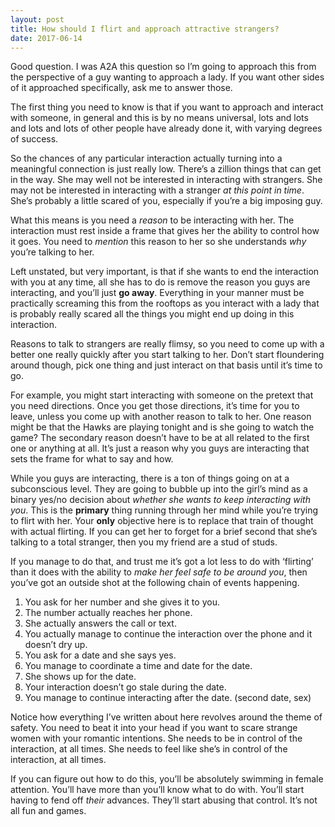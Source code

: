 ```yaml
---
layout: post
title: How should I flirt and approach attractive strangers?
date: 2017-06-14
---
```


<p>Good question. I was A2A this question so I’m going to approach this from the perspective of a guy wanting to approach a lady. If you want other sides of it approached specifically, ask me to answer those.</p><p>The first thing you need to know is that if you want to approach and interact with someone, in general and this is by no means universal, lots and lots and lots and lots of other people have already done it, with varying degrees of success.</p><p>So the chances of any particular interaction actually turning into a meaningful connection is just really low. There’s a zillion things that can get in the way. She may well not be interested in interacting with strangers. She may not be interested in interacting with a stranger <i>at this point in time</i>. She’s probably a little scared of you, especially if you’re a big imposing guy.</p><p>What this means is you need a <i>reason</i> to be interacting with her. The interaction must rest inside a frame that gives her the ability to control how it goes. You need to <i>mention</i> this reason to her so she understands <i>why</i> you’re talking to her.</p><p>Left unstated, but very important, is that if she wants to end the interaction with you at any time, all she has to do is remove the reason you guys are interacting, and you’ll just <b>go away</b>. Everything in your manner must be practically screaming this from the rooftops as you interact with a lady that is probably really scared all the things you might end up doing in this interaction.</p><p>Reasons to talk to strangers are really flimsy, so you need to come up with a better one really quickly after you start talking to her. Don’t start floundering around though, pick one thing and just interact on that basis until it’s time to go.</p><p>For example, you might start interacting with someone on the pretext that you need directions. Once you get those directions, it’s time for you to leave, unless you come up with another reason to talk to her. One reason might be that the Hawks are playing tonight and is she going to watch the game? The secondary reason doesn’t have to be at all related to the first one or anything at all. It’s just a reason why you guys are interacting that sets the frame for what to say and how.</p><p>While you guys are interacting, there is a ton of things going on at a subconscious level. They are going to bubble up into the girl’s mind as a binary yes/no decision about <i>whether she wants to keep interacting with you</i>. This is the <b>primary</b> thing running through her mind while you’re trying to flirt with her. Your <b>only</b> objective here is to replace that train of thought with actual flirting. If you can get her to forget for a brief second that she’s talking to a total stranger, then you my friend are a stud of studs.</p><p>If you manage to do that, and trust me it’s got a lot less to do with ‘flirting’ than it does with the ability to <i>make her feel safe to be around you</i>, then you’ve got an outside shot at the following chain of events happening.</p><ol><li>You ask for her number and she gives it to you.</li><li>The number actually reaches her phone.</li><li>She actually answers the call or text.</li><li>You actually manage to continue the interaction over the phone and it doesn’t dry up.</li><li>You ask for a date and she says yes.</li><li>You manage to coordinate a time and date for the date.</li><li>She shows up for the date.</li><li>Your interaction doesn’t go stale during the date.</li><li>You manage to continue interacting after the date. (second date, sex)</li></ol><p>Notice how everything I’ve written about here revolves around the theme of safety. You need to beat it into your head if you want to scare strange women with your romantic intentions. She needs to be in control of the interaction, at all times. She needs to feel like she’s in control of the interaction, at all times.</p><p>If you can figure out how to do this, you’ll be absolutely swimming in female attention. You’ll have more than you’ll know what to do with. You’ll start having to fend off <i>their</i> advances. They’ll start abusing that control. It’s not all fun and games.</p>
